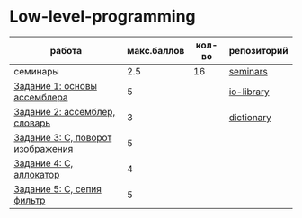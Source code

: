 # Low-level-programming

работа | макс.баллов | кол-во | репозиторий
--- | --- | --- | ---
| семинары                          |         2.5 |     16 | [seminars](seminars)
| [Задание 1: основы ассемблера](https://gitlab.se.ifmo.ru/low-level-programming/programming-languages-fall-2021/assignment-1-io-library) | 5 |  | [io-library](io-library)
| [Задание 2: ассемблер, словарь](https://gitlab.se.ifmo.ru/programming-languages/cse-programming-languages-fall-2021/assignment-dictionary/) | 3 | | [dictionary](dictionary)
| [Задание 3: C, поворот изображения](https://gitlab.se.ifmo.ru/programming-languages/cse-programming-languages-fall-2021/assignment-image-rotation) | 5 |
| [Задание 4: C, аллокатор](https://gitlab.se.ifmo.ru/programming-languages/cse-programming-languages-fall-2021/assignment-memory-allocator) | 4 |
| [Задание 5: C, сепия фильтр](https://gitlab.se.ifmo.ru/programming-languages/cse-programming-languages-fall-2021/assignment-sepia-filter) | 5 |